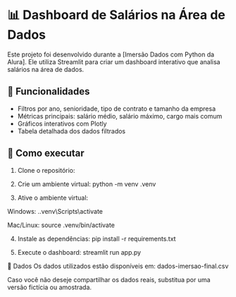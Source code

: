 # 📊 Dashboard de Salários na Área de Dados

Este projeto foi desenvolvido durante a [Imersão Dados com Python da Alura]. Ele utiliza Streamlit para criar um dashboard interativo que analisa salários na área de dados.

## 🔧 Funcionalidades

- Filtros por ano, senioridade, tipo de contrato e tamanho da empresa
- Métricas principais: salário médio, salário máximo, cargo mais comum
- Gráficos interativos com Plotly
- Tabela detalhada dos dados filtrados

## 🚀 Como executar

1. Clone o repositório:
2. Crie um ambiente virtual:
python -m venv .venv

3. Ative o ambiente virtual:

Windows:
.\.venv\Scripts\activate

Mac/Linux:
source .venv/bin/activate

4. Instale as dependências:
pip install -r requirements.txt

5. Execute o dashboard:
streamlit run app.py

📁 Dados
Os dados utilizados estão disponíveis em:
dados-imersao-final.csv

Caso você não deseje compartilhar os dados reais, substitua por uma versão fictícia ou amostrada.
